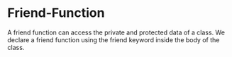 # Friend-Function
A friend function can access the private and protected data of a class. 
We declare a friend function using the friend keyword inside the body of the class.
